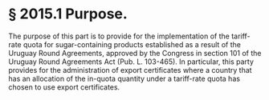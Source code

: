 # § 2015.1   Purpose.

The purpose of this part is to provide for the implementation of the tariff-rate quota for sugar-containing products established as a result of the Uruguay Round Agreements, approved by the Congress in section 101 of the Uruguay Round Agreements Act (Pub. L. 103-465). In particular, this party provides for the administration of export certificates where a country that has an allocation of the in-quota quantity under a tariff-rate quota has chosen to use export certificates.




